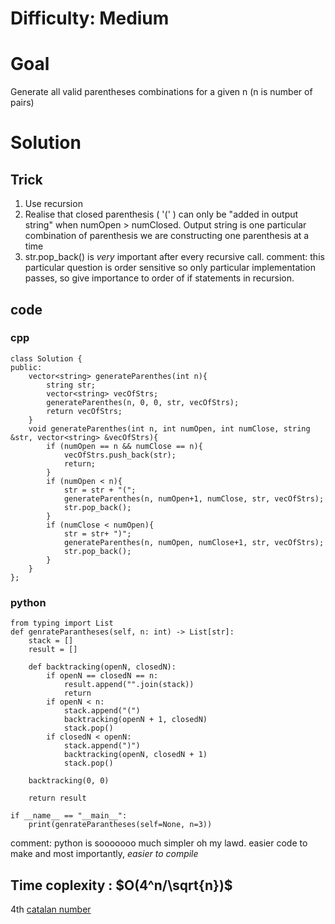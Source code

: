 # Difficulty: Medium
# Goal
Generate all valid parentheses combinations for a given n (n is number of pairs)
# Solution
## Trick
1) Use recursion  
2) Realise that closed parenthesis ( '(' ) can only be "added in output string" when numOpen > numClosed. Output string is one particular combination of parenthesis we are constructing one parenthesis at a time  
3) str.pop_back() is *very* important after every recursive call.
comment: this particular question is order sensitive so only particular implementation passes, so give importance to order of if statements in recursion.
## code
### cpp
```
class Solution {
public:
    vector<string> generateParenthes(int n){
        string str;
        vector<string> vecOfStrs;
        generateParenthes(n, 0, 0, str, vecOfStrs);
        return vecOfStrs;
    }
    void generateParenthes(int n, int numOpen, int numClose, string &str, vector<string> &vecOfStrs){
        if (numOpen == n && numClose == n){
            vecOfStrs.push_back(str);
            return;
        }
        if (numOpen < n){
            str = str + "(";
            generateParenthes(n, numOpen+1, numClose, str, vecOfStrs);
            str.pop_back();
        }
        if (numClose < numOpen){
            str = str+ ")";
            generateParenthes(n, numOpen, numClose+1, str, vecOfStrs);
            str.pop_back();
        }
    }
};
```
### python
```
from typing import List
def genrateParantheses(self, n: int) -> List[str]:
    stack = []
    result = []
    
    def backtracking(openN, closedN):
        if openN == closedN == n:
            result.append("".join(stack))
            return
        if openN < n:
            stack.append("(")
            backtracking(openN + 1, closedN)
            stack.pop()
        if closedN < openN:
            stack.append(")")
            backtracking(openN, closedN + 1)
            stack.pop()
            
    backtracking(0, 0)
    
    return result

if __name__ == "__main__":
    print(genrateParantheses(self=None, n=3))
```
comment: python is sooooooo much simpler oh my lawd. easier code to make and most importantly, *easier to compile*
## Time coplexity : $O(4^n/\sqrt{n})$ 
4th [catalan number](https://en.wikipedia.org/wiki/Catalan_number#:~:text=In%20combinatorial%20mathematics%2C%20the%20Catalan,Belgian%20mathematician%20Eug%C3%A8ne%20Charles%20Catalan.)

